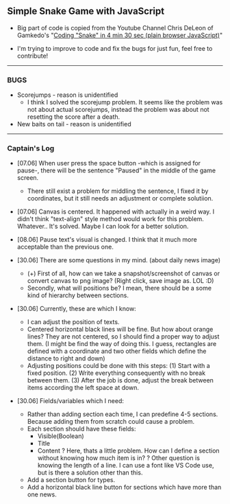 ## Simple Snake Game with JavaScript

* Big part of code is copied from the Youtube Channel Chris DeLeon of Gamkedo's "[Coding "Snake" in 4 min 30 sec (plain browser JavaScript)](https://www.youtube.com/watch?v=xGmXxpIj6vs)"

* I'm trying to improve to code and fix the bugs for just fun, feel free to contribute!

---

### BUGS

* Scorejumps - reason is unidentified
    - I think I solved the scorejump problem. It seems like the problem was not about actual scorejumps, instead the problem was about not resetting the score after a death.
* New baits on tail - reason is unidentified

---

### Captain's Log
* [07.06] When user press the space button -which is assigned for pause-, there will be the sentence "Paused" in the middle of the game screen.
    - There still exist a problem for middling the sentence, I fixed it by coordinates, but it still needs an adjustment or complete solutiion.
* [07.06] Canvas is centered. It happened with actually in a weird way. I didn't think "text-align" style method would work for this problem. Whatever.. It's solved. Maybe I can look for a better solution.
* [08.06] Pause text's visual is changed. I think that it much more acceptable than the previous one.

* [30.06] There are some questions in my mind. (about daily news image) 
    - (+) First of all, how can we take a snapshot/screenshot of canvas or convert canvas to png image? (Right click, save image as. LOL :D)
    - Secondly, what will positions be? I mean, there should be a some kind of hierarchy between sections.
* [30.06] Currently, these are which I know:
    - I can adjust the position of texts. 
    - Centered horizontal black lines will be fine. But how about orange lines? They are not centered, so I should find a proper way to adjust them. (I might be find the way of doing this. I guess, rectangles are defined with a coordinate and two other fields which define the distance to right and down)
    - Adjusting positions could be done with this steps:
        (1) Start with a fixed position.
        (2) Write everything consequently with no break between them.
        (3) After the job is done, adjust the break between items according the left space at down.
* [30.06] Fields/variables which I need:
    - Rather than adding section each time, I can predefine 4-5 sections. Because adding them from scratch could cause a problem.
    - Each section should have these fields:
        + Visible(Boolean)
        + Title
        + Content
            ? Here, thats a little problem. How can I define a section without knowing how much item is in?
            ? Other question is knowing the length of a line. I can use a font like VS Code use, but is there a solution other than this.
    - Add a section button for types.
    - Add a horizontal black line button for sections which have more than one news.